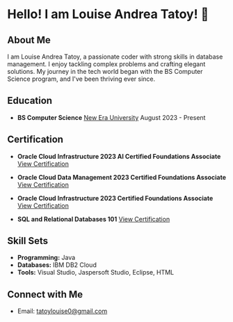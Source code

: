 # Hello! I am Louise Andrea Tatoy! 👋

## About Me

I am Louise Andrea Tatoy, a passionate coder with strong skills in database management. I enjoy tackling complex problems and crafting elegant solutions. My journey in the tech world began with the BS Computer Science program, and I've been thriving ever since.

## Education

- **BS Computer Science**
  [New Era University](https://www.neu.edu.ph/)
  August 2023 - Present

## Certification

- **Oracle Cloud Infrastructure 2023 AI Certified Foundations Associate**
  [View Certification](https://catalog-education.oracle.com/pls/certview/sharebadge?id=0EA19F6ABB1775F789FCECF4BA49E5DFD7698F7B4894C8B8F45E8F187641701B)
  
- **Oracle Cloud Data Management 2023 Certified Foundations Associate**
  [View Certification](https://catalog-education.oracle.com/pls/certview/sharebadge?id=7DC8AFA11435C9283C656FE7C984A19FABA19C8EE30C3E3CEE022BB557FE59E0)
  
- **Oracle Cloud Infrastructure 2023 Certified Foundations Associate**
  [View Certification](https://catalog-education.oracle.com/pls/certview/sharebadge?id=6E2EE4EC6CFFCBA9D4A6E1F24E5A20267AD907098B6AC7C2D62944227C295277)
  
- **SQL and Relational Databases 101**
  [View Certification](https://courses.cognitiveclass.ai/certificates/2e9a5560a47a4afb8c9c6c98f7a7dee3)

## Skill Sets

- **Programming:** Java
- **Databases:** IBM DB2 Cloud
- **Tools:** Visual Studio, Jaspersoft Studio, Eclipse, HTML

## Connect with Me

- Email: tatoylouise0@gmail.com
